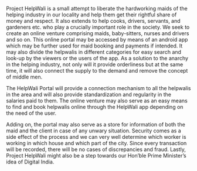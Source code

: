 Project HelpWali is a small attempt to liberate the hardworking maids of the helping industry in
our locality and help them get their rightful share of money and respect. It also extends to help
cooks, drivers, servants, and gardeners etc. who play a crucially important role in the society.
We seek to create an online venture comprising maids, baby-sitters, nurses and drivers and so on.
This online portal may be accessed by means of an android app which may be further used for
maid booking and payments if intended. It may also divide the helpwalis in different categories
for easy search and look-up by the viewers or the users of the app.
As a solution to the anarchy in the helping industry, not only will it provide orderliness but at the
same time, it will also connect the supply to the demand and remove the concept of middle men.

The HelpWali Portal will provide a connection mechanism to all the helpwalis in the area and will
also provide standardization and regularity in the salaries paid to them. The online venture may
also serve as an easy means to find and book helpwalis online through the HelpWali app depending
on the need of the user.

Adding on, the portal may also serve as a store for information of both the maid and the client in
case of any unwary situation. Security comes as a side effect of the process and we can very well
determine which worker is working in which house and which part of the city. Since every
transaction will be recorded, there will be no cases of discrepancies and fraud.
Lastly, Project HelpWali might also be a step towards our Hon’ble Prime Minister’s idea of Digital
India.
